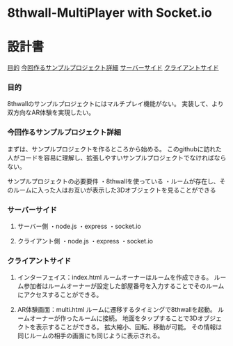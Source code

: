# 8thwall-MultiPlayer with Socket.io

# 設計書

[目的](#目的)
[今回作るサンプルプロジェクト詳細](#今回作るサンプルプロジェクト詳細)
[サーバーサイド](#サーバーサイド)
[クライアントサイド](#クライアントサイド)

### 目的
8thwallのサンプルプロジェクトにはマルチプレイ機能がない。
実装して、より双方向なAR体験を実現したい。

### 今回作るサンプルプロジェクト詳細
まずは、サンプルプロジェクトを作るところから始める。
このgithubに訪れた人がコードを容易に理解し、拡張しやすいサンプルプロジェクトでなければならない。

サンプルプロジェクトの必要要件
・8thwallを使っている
・ルームが存在し、そのルームに入った人はお互いが表示した3Dオブジェクトを見ることができる


### サーバーサイド
1. サーバー側
・node.js
・express
・socket.io

2. クライアント側
・node.js
・express
・socket.io


### クライアントサイド
1. インターフェイス：index.html
ルームオーナーはルームを作成できる。
ルーム参加者はルームオーナーが設定した部屋番号を入力することでそのルームにアクセスすることができる。

2. AR体験画面：multi.html
ルームに遷移するタイミングで8thwallを起動。
ルームオーナーが作ったルームに接続。
地面をタップすることで3Dオブジェクトを表示することができる。
拡大縮小、回転、移動が可能。
その情報は同じルームの相手の画面にも同じように表示される。

